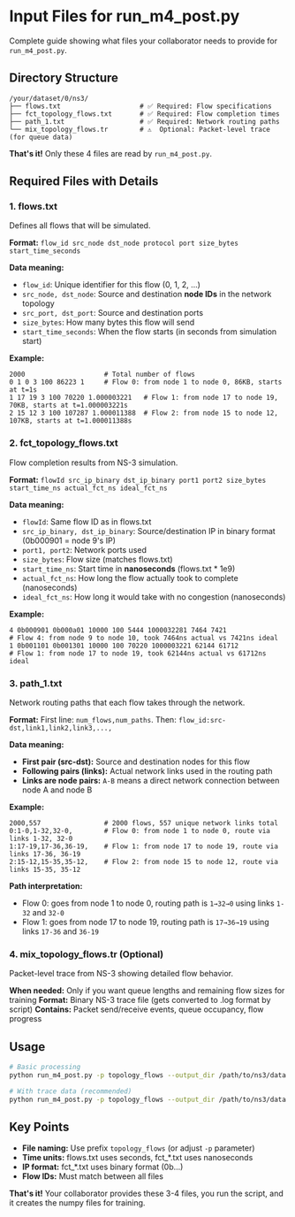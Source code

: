# Input Files for run_m4_post.py

Complete guide showing what files your collaborator needs to provide for `run_m4_post.py`.

## Directory Structure

```
/your/dataset/0/ns3/
├── flows.txt                    # ✅ Required: Flow specifications
├── fct_topology_flows.txt       # ✅ Required: Flow completion times  
├── path_1.txt                   # ✅ Required: Network routing paths
└── mix_topology_flows.tr        # ⚠️  Optional: Packet-level trace (for queue data)
```

**That's it!** Only these 4 files are read by `run_m4_post.py`.

## Required Files with Details

### 1. **flows.txt**
Defines all flows that will be simulated.

**Format:** `flow_id src_node dst_node protocol port size_bytes start_time_seconds`

**Data meaning:**
- `flow_id`: Unique identifier for this flow (0, 1, 2, ...)
- `src_node, dst_node`: Source and destination **node IDs** in the network topology  
- `src_port, dst_port`: Source and destination ports
- `size_bytes`: How many bytes this flow will send
- `start_time_seconds`: When the flow starts (in seconds from simulation start)

**Example:**
```
2000                    # Total number of flows
0 1 0 3 100 86223 1     # Flow 0: from node 1 to node 0, 86KB, starts at t=1s
1 17 19 3 100 70220 1.000003221   # Flow 1: from node 17 to node 19, 70KB, starts at t=1.000003221s
2 15 12 3 100 107287 1.000011388  # Flow 2: from node 15 to node 12, 107KB, starts at t=1.000011388s
```

### 2. **fct_topology_flows.txt**  
Flow completion results from NS-3 simulation.

**Format:** `flowId src_ip_binary dst_ip_binary port1 port2 size_bytes start_time_ns actual_fct_ns ideal_fct_ns`

**Data meaning:**
- `flowId`: Same flow ID as in flows.txt
- `src_ip_binary, dst_ip_binary`: Source/destination IP in binary format (0b000901 = node 9's IP)
- `port1, port2`: Network ports used
- `size_bytes`: Flow size (matches flows.txt)
- `start_time_ns`: Start time in **nanoseconds** (flows.txt * 1e9)
- `actual_fct_ns`: How long the flow actually took to complete (nanoseconds)
- `ideal_fct_ns`: How long it would take with no congestion (nanoseconds)

**Example:**
```
4 0b000901 0b000a01 10000 100 5444 1000032281 7464 7421
# Flow 4: from node 9 to node 10, took 7464ns actual vs 7421ns ideal
1 0b001101 0b001301 10000 100 70220 1000003221 62144 61712  
# Flow 1: from node 17 to node 19, took 62144ns actual vs 61712ns ideal
```

### 3. **path_1.txt**
Network routing paths that each flow takes through the network.

**Format:** First line: `num_flows,num_paths`. Then: `flow_id:src-dst,link1,link2,link3,...,`

**Data meaning:**
- **First pair (src-dst):** Source and destination nodes for this flow
- **Following pairs (links):** Actual network links used in the routing path
- **Links are node pairs:** `A-B` means a direct network connection between node A and node B

**Example:**
```
2000,557                # 2000 flows, 557 unique network links total  
0:1-0,1-32,32-0,        # Flow 0: from node 1 to node 0, route via links 1-32, 32-0
1:17-19,17-36,36-19,    # Flow 1: from node 17 to node 19, route via links 17-36, 36-19  
2:15-12,15-35,35-12,    # Flow 2: from node 15 to node 12, route via links 15-35, 35-12
```

**Path interpretation:** 
- Flow 0: goes from node 1 to node 0, routing path is `1→32→0` using links `1-32` and `32-0`
- Flow 1: goes from node 17 to node 19, routing path is `17→36→19` using links `17-36` and `36-19`

### 4. **mix_topology_flows.tr** (Optional)
Packet-level trace from NS-3 showing detailed flow behavior.

**When needed:** Only if you want queue lengths and remaining flow sizes for training
**Format:** Binary NS-3 trace file (gets converted to .log format by script)
**Contains:** Packet send/receive events, queue occupancy, flow progress

## Usage

```bash
# Basic processing
python run_m4_post.py -p topology_flows --output_dir /path/to/ns3/data

# With trace data (recommended)  
python run_m4_post.py -p topology_flows --output_dir /path/to/ns3/data --enable_tr 1
```

## Key Points

- **File naming:** Use prefix `topology_flows` (or adjust `-p` parameter)
- **Time units:** flows.txt uses seconds, fct_*.txt uses nanoseconds  
- **IP format:** fct_*.txt uses binary format (0b...)
- **Flow IDs:** Must match between all files

**That's it!** Your collaborator provides these 3-4 files, you run the script, and it creates the numpy files for training.